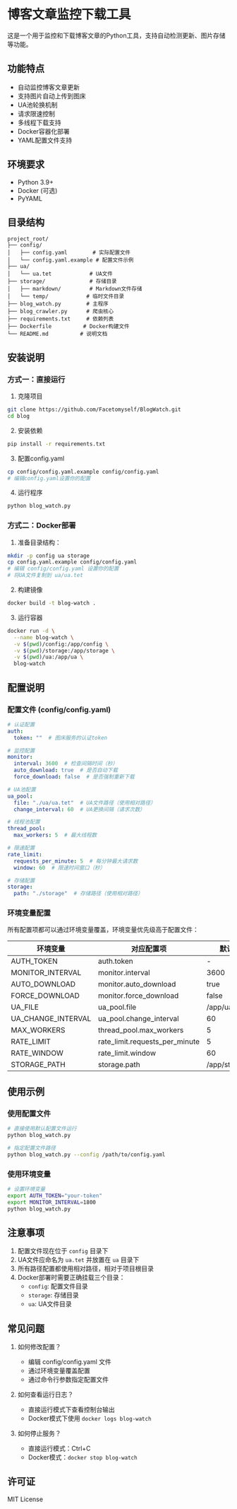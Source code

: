 # 博客文章监控下载工具

这是一个用于监控和下载博客文章的Python工具，支持自动检测更新、图片存储等功能。

## 功能特点

- 自动监控博客文章更新
- 支持图片自动上传到图床
- UA池轮换机制
- 请求限速控制
- 多线程下载支持
- Docker容器化部署
- YAML配置文件支持

## 环境要求

- Python 3.9+
- Docker (可选)
- PyYAML

## 目录结构

```plaintext
project_root/
├── config/
│   ├── config.yaml        # 实际配置文件
│   └── config.yaml.example # 配置文件示例
├── ua/
│   └── ua.tet            # UA文件
├── storage/              # 存储目录
│   ├── markdown/         # Markdown文件存储
│   └── temp/            # 临时文件目录
├── blog_watch.py        # 主程序
├── blog_crawler.py      # 爬虫核心
├── requirements.txt     # 依赖列表
├── Dockerfile          # Docker构建文件
└── README.md          # 说明文档
```

## 安装说明

### 方式一：直接运行

1. 克隆项目
```bash
git clone https://github.com/Facetomyself/BlogWatch.git
cd blog
```

2. 安装依赖
```bash
pip install -r requirements.txt
```

3. 配置config.yaml
```bash
cp config/config.yaml.example config/config.yaml
# 编辑config.yaml设置你的配置
```

4. 运行程序
```bash
python blog_watch.py
```

### 方式二：Docker部署

1. 准备目录结构：
```bash
mkdir -p config ua storage
cp config.yaml.example config/config.yaml
# 编辑 config/config.yaml 设置你的配置
# 将UA文件复制到 ua/ua.tet
```

2. 构建镜像
```bash
docker build -t blog-watch .
```

3. 运行容器
```bash
docker run -d \
  --name blog-watch \
  -v $(pwd)/config:/app/config \
  -v $(pwd)/storage:/app/storage \
  -v $(pwd)/ua:/app/ua \
  blog-watch
```

## 配置说明

### 配置文件 (config/config.yaml)

```yaml
# 认证配置
auth:
  token: ""  # 图床服务的认证token

# 监控配置
monitor:
  interval: 3600  # 检查间隔时间（秒）
  auto_download: true  # 是否自动下载
  force_download: false  # 是否强制重新下载

# UA池配置
ua_pool:
  file: "./ua/ua.tet"  # UA文件路径（使用相对路径）
  change_interval: 60  # UA更换间隔（请求次数）

# 线程池配置
thread_pool:
  max_workers: 5  # 最大线程数

# 限速配置
rate_limit:
  requests_per_minute: 5  # 每分钟最大请求数
  window: 60  # 限速时间窗口（秒）

# 存储配置
storage:
  path: "./storage"  # 存储路径（使用相对路径）
```

### 环境变量配置

所有配置项都可以通过环境变量覆盖，环境变量优先级高于配置文件：

| 环境变量 | 对应配置项 | 默认值 |
|----------|------------|---------|
| AUTH_TOKEN | auth.token | - |
| MONITOR_INTERVAL | monitor.interval | 3600 |
| AUTO_DOWNLOAD | monitor.auto_download | true |
| FORCE_DOWNLOAD | monitor.force_download | false |
| UA_FILE | ua_pool.file | /app/ua/ua.tet |
| UA_CHANGE_INTERVAL | ua_pool.change_interval | 60 |
| MAX_WORKERS | thread_pool.max_workers | 5 |
| RATE_LIMIT | rate_limit.requests_per_minute | 5 |
| RATE_WINDOW | rate_limit.window | 60 |
| STORAGE_PATH | storage.path | /app/storage |

## 使用示例

### 使用配置文件
```bash
# 直接使用默认配置文件运行
python blog_watch.py

# 指定配置文件路径
python blog_watch.py --config /path/to/config.yaml
```

### 使用环境变量
```bash
# 设置环境变量
export AUTH_TOKEN="your-token"
export MONITOR_INTERVAL=1800
python blog_watch.py
```

## 注意事项

1. 配置文件现在位于 `config` 目录下
2. UA文件应命名为 `ua.tet` 并放置在 `ua` 目录下
3. 所有路径配置都使用相对路径，相对于项目根目录
4. Docker部署时需要正确挂载三个目录：
   - `config`: 配置文件目录
   - `storage`: 存储目录
   - `ua`: UA文件目录

## 常见问题

1. 如何修改配置？
   - 编辑 config/config.yaml 文件
   - 通过环境变量覆盖配置
   - 通过命令行参数指定配置文件

2. 如何查看运行日志？
   - 直接运行模式下查看控制台输出
   - Docker模式下使用 `docker logs blog-watch`

3. 如何停止服务？
   - 直接运行模式：Ctrl+C
   - Docker模式：`docker stop blog-watch`

## 许可证

MIT License 
